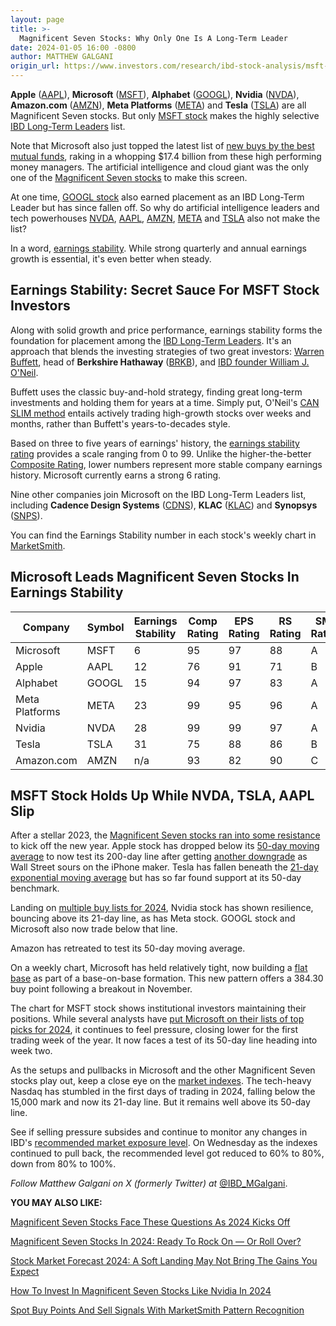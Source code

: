 ```yaml
---
layout: page
title: >-
  Magnificent Seven Stocks: Why Only One Is A Long-Term Leader
date: 2024-01-05 16:00 -0800
author: MATTHEW GALGANI
origin_url: https://www.investors.com/research/ibd-stock-analysis/msft-stock-only-long-term-leader-among-magnificent-seven-stocks/
---
```





**Apple** ([AAPL](https://research.investors.com/quote.aspx?symbol=AAPL)), **Microsoft** ([MSFT](https://research.investors.com/quote.aspx?symbol=MSFT)), **Alphabet** ([GOOGL](https://research.investors.com/quote.aspx?symbol=GOOGL)), **Nvidia** ([NVDA](https://research.investors.com/quote.aspx?symbol=NVDA)), **Amazon.com** ([AMZN](https://research.investors.com/quote.aspx?symbol=AMZN)), **Meta Platforms** ([META](https://research.investors.com/quote.aspx?symbol=META)) and **Tesla** ([TSLA](https://research.investors.com/quote.aspx?symbol=TSLA)) are all Magnificent Seven stocks. But only [MSFT stock](https://www.investors.com/research/microsoft-stock-buy-now/) makes the highly selective [IBD Long-Term Leaders](https://www.investors.com/research/best-stocks-to-buy-now-long-term-stocks-ibd-long-term-leaders-list/) list.




Note that Microsoft also just topped the latest list of [new buys by the best mutual funds](https://www.investors.com/etfs-and-funds/mutual-funds/msft-stock-leads-new-buys-by-best-mutual-funds-this-sector-sees-strong-demand/), raking in a whopping $17.4 billion from these high performing money managers. The artificial intelligence and cloud giant was the only one of the [Magnificent Seven stocks](https://www.investors.com/research/magnificent-seven-stocks-latest-news-market-cap-weighting/) to make this screen.


At one time, [GOOGL stock](https://www.investors.com/news/technology/google-stock-buy-now/) also earned placement as an IBD Long-Term Leader but has since fallen off. So why do artificial intelligence leaders and tech powerhouses [NVDA](https://www.investors.com/news/nvidia-stock-2023-buy-now/), [AAPL](https://www.investors.com/news/technology/apple-stock-downgraded-on-growth-concerns/), [AMZN](https://www.investors.com/news/technology/is-amazon-stock-buy-now-amzn/), [META](https://www.investors.com/news/technology/amazon-stock-meta-uber-top-best-ideas-list-for-2024-at-wedbush/) and [TSLA](https://www.investors.com/news/is-tesla-stock-a-buy-or-a-sell-right-now-as-elon-musk-teases-cybertruck/) also not make the list?


In a word, [earnings stability](https://www.investors.com/how-to-invest/investors-corner/earnings-growth-is-essential-but-better-when-its-also-steady-heres-how-to-find-it/). While strong quarterly and annual earnings growth is essential, it's even better when steady.


Earnings Stability: Secret Sauce For MSFT Stock Investors
---------------------------------------------------------


Along with solid growth and price performance, earnings stability forms the foundation for placement among the [IBD Long-Term Leaders](https://www.investors.com/research/best-long-term-stocks/). It's an approach that blends the investing strategies of two great investors: [Warren Buffett](https://www.investors.com/research/warren-buffett-stocks/), head of **Berkshire Hathaway** ([BRKB](https://research.investors.com/quote.aspx?symbol=BRKB)), and [IBD founder William J. O'Neil](https://www.investors.com/news/william-oneil-legendary-investor-ibd-founder-canslim-creator/).


Buffett uses the classic buy-and-hold strategy, finding great long-term investments and holding them for years at a time. Simply put, O'Neil's [CAN SLIM method](https://www.investors.com/how-to-invest/how-to-invest-in-stocks-investing-for-beginners/) entails actively trading high-growth stocks over weeks and months, rather than Buffett's years-to-decades style.


Based on three to five years of earnings' history, the [earnings stability rating](https://www.investors.com/how-to-invest/investors-corner/earnings-growth-is-essential-but-better-when-its-also-steady-heres-how-to-find-it/) provides a scale ranging from 0 to 99. Unlike the higher-the-better [Composite Rating](https://www.investors.com/ibd-data-stories/stocks-to-watch-companies-with-top-stock-ratings/), lower numbers represent more stable company earnings history. Microsoft currently earns a strong 6 rating.


Nine other companies join Microsoft on the IBD Long-Term Leaders list, including **Cadence Design Systems** ([CDNS](https://research.investors.com/quote.aspx?symbol=CDNS)), **KLAC** ([KLAC](https://research.investors.com/quote.aspx?symbol=KLAC)) and **Synopsys** ([SNPS](https://research.investors.com/quote.aspx?symbol=SNPS)).


You can find the Earnings Stability number in each stock's weekly chart in [MarketSmith](https://get.investors.com/marketsmith/?src=APA1BQ).


Microsoft Leads Magnificent Seven Stocks In Earnings Stability
--------------------------------------------------------------



 


| Company | Symbol | Earnings Stability | Comp Rating | EPS Rating | RS Rating | SMR Rating | A/D Rating |
| --- | --- | --- | --- | --- | --- | --- | --- |
| Microsoft | MSFT | 6 | 95 | 97 | 88 | A | B- |
| Apple | AAPL | 12 | 76 | 91 | 71 | B | B- |
| Alphabet | GOOGL | 15 | 94 | 97 | 83 | A | C- |
| Meta Platforms | META | 23 | 99 | 95 | 96 | A | D+ |
| Nvidia | NVDA | 28 | 99 | 99 | 97 | A | E |
| Tesla | TSLA | 31 | 75 | 88 | 86 | B | C+ |
| Amazon.com | AMZN | n/a | 93 | 82 | 90 | C | B |


MSFT Stock Holds Up While NVDA, TSLA, AAPL Slip
-----------------------------------------------


After a stellar 2023, the [Magnificent Seven stocks ran into some resistance](https://www.investors.com/research/how-to-find-the-best-stocks-to-buy/magnificent-seven-stocks-like-nvidia-microsoft-amazon-meta-in-2024-set-to-rock-on-or-roll-over/) to kick off the new year. Apple stock has dropped below its [50-day moving average](https://www.investors.com/how-to-invest/investors-corner/50-day-moving-average-identifies-buy-sell-signals/) to now test its 200-day line after getting [another downgrade](https://www.investors.com/news/technology/apple-stock-gets-another-downgrade/) as Wall Street sours on the iPhone maker. Tesla has fallen beneath the [21-day exponential moving average](https://www.investors.com/how-to-invest/investors-corner/how-to-trade-stocks-using-21-day-exponential-moving-average/) but has so far found support at its 50-day benchmark.


Landing on [multiple buy lists for 2024](https://www.investors.com/news/technology/nvidia-stock-lands-on-multiple-buy-lists-for-2024/), Nvidia stock has shown resilience, bouncing above its 21-day line, as has Meta stock. GOOGL stock and Microsoft also now trade below that line.


Amazon has retreated to test its 50-day moving average.


On a weekly chart, Microsoft has held relatively tight, now building a [flat base](https://www.investors.com/how-to-invest/how-to-read-stock-charts-understanding-technical-analysis/#flatbase) as part of a base-on-base formation. This new pattern offers a 384.30 buy point following a breakout in November.


The chart for MSFT stock shows institutional investors maintaining their positions. While several analysts have [put Microsoft on their lists of top picks for 2024](https://www.investors.com/news/technology/microsoft-stock-has-these-major-catalysts-ahead-in-2024/), it continues to feel pressure, closing lower for the first trading week of the year. It now faces a test of its 50-day line heading into week two.


As the setups and pullbacks in Microsoft and the other Magnificent Seven stocks play out, keep a close eye on the [market indexes](https://www.investors.com/news/stock-market-today-stock-market-news/). The tech-heavy Nasdaq has stumbled in the first days of trading in 2024, falling below the 15,000 mark and now its 21-day line. But it remains well above its 50-day line.


See if selling pressure subsides and continue to monitor any changes in IBD's [recommended market exposure level](https://www.investors.com/market-trend/ibds-etf-market-strategy/ibds-etf-market-strategy/). On Wednesday as the indexes continued to pull back, the recommended level got reduced to 60% to 80%, down from 80% to 100%.



*Follow Matthew Galgani on X (formerly Twitter) at* [@IBD\_MGalgani](https://twitter.com/ibd_mgalgani).


**YOU MAY ALSO LIKE:**


[Magnificent Seven Stocks Face These Questions As 2024 Kicks Off](https://www.investors.com/research/breakout-stocks-technical-analysis/magnificent-seven-stocks-nvda-stock-msft-amzn-and-more-get-tested-3-ways-to-monitor-results/)


[Magnificent Seven Stocks In 2024: Ready To Rock On — Or Roll Over?](https://www.investors.com/research/how-to-find-the-best-stocks-to-buy/magnificent-seven-stocks-like-nvidia-microsoft-amazon-meta-in-2024-set-to-rock-on-or-roll-over/)


[Stock Market Forecast 2024: A Soft Landing May Not Bring The Gains You Expect](https://www.investors.com/news/stock-market-forecast-2024-a-soft-landing-may-not-bring-the-gains-you-expect/)


[How To Invest In Magnificent Seven Stocks Like Nvidia In 2024](https://www.investors.com/how-to-invest/magnificent-seven-stocks-how-to-invest-in-stocks-like-nvidia-microsoft-in-2024/)


[Spot Buy Points And Sell Signals With MarketSmith Pattern Recognition](https://www.investors.com/product/marketsmith/?artProdLink=MarketSmith)




